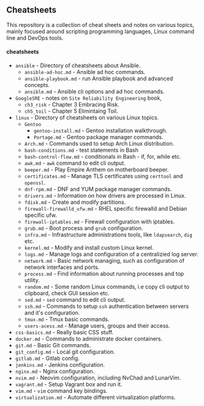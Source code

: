## Cheatsheets
This repository is a collection of cheat sheets and notes on various topics, mainly focused around scripting programming languages, Linux command line and DevOps tools.

#### cheatsheets
* `ansible` - Directory of cheatsheets about Ansible.
  * `ansible-ad-hoc.md` - Ansible ad hoc commands.
  * `ansible-playbook.md` - run Ansible playbook and advanced concepts.
  * `ansible.md` - Ansible cli options and ad hoc commands.
* `GoogleSRE` - notes on `Site Reliability Engineering` book,
  * `ch3_risk` - Chapter 3 Embracing Risk.
  * `ch5_toil` - Chapter 5 Elimintaing Toil.
* `linux` - Directory of cheatsheets on various Linux topics.
  * `Gentoo`
    * `gentoo-install.md` - Gentoo installation walkthrough.
    * `Portage.md` - Gentoo package manager commands.
  * `Arch.md` - Commands used to setup Arch Linux distribution.
  * `bash-conditions.md` - test statements in Bash 
  * `bash-control-flow.md` - conditionals in Bash - if, for, while etc.
  * `awk.md` - `awk` command to edit cli output.
  * `beeper.md` - Play Empire Anthem on motherboard beeper.
  * `certificates.md` - Manage TLS certificates using `certtool` and `openssl`.
  * `dnf-rpm.md` - DNF and YUM package manager commands.
  * `drivers.md` - Information on how drivers are processed in Linux.
  * `fdisk.md` - Create and modify partitions.
  * `firewall-firewalld_ufw.md` - RHEL specific firewalld and Debian specific ufw.
  * `firewall-iptables.md` - Firewall configuration with iptables.
  * `grub.md` - Boot process and `grub` configuration.
  * `infra.md` - Infrastructure administrations tools, like `ldapsearch`, `dig` etc.
  * `kernel.md` - Modify and install custom Linux kernel.
  * `logs.md` - Manage logs and configuration of a centralizied log server.
  * `network.md` - Basic network managing, such as configuration of network interfaces and ports.
  * `process.md` - Find information about running processes and top utility.
  * `random.md` - Some random Linux commands, i.e copy cli output to clipboard, check GUI session etc.
  * `sed.md` - `sed` command to edit cli output.
  * `ssh.md` - Commands to setup `ssh` authentication between servers and it's configuration.
  * `tmux.md` - Tmux basic commands.
  * `users-acess.md` - Manage users, groups and their access.
* `css-basics.md` - Really basic CSS stuff.
* `docker.md` - Commands to administrate docker containers.
* `git.md` - Basic Git commands.
* `git_config.md` - Local git configuration.
* `gitlab.md` - Gitlab config.
* `jenkins.md` - Jenkins configuration.
* `nginx.md` - Nginx configuration.
* `nvim.md` - Neovim configuration, including NvChad and LunarVim.
* `vagrant.md` - Setup Vagrant box and run it.
* `vim.md` - `vim` command key bindings.
* `virtualization.md` - Automate different virtualization platforms.
